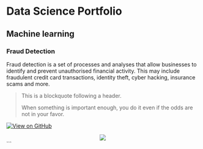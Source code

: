 # Data Science Portfolio


## Machine learning

### Fraud Detection

Fraud detection is a set of processes and analyses that allow businesses to identify and prevent unauthorised financial activity. This may include fraudulent credit card transactions, identity theft, cyber hacking, insurance scams and more.


> This is a blockquote following a header.
>
> When something is important enough, you do it even if the odds are not in your favor.

[![View on GitHub](https://img.shields.io/badge/GitHub-View_on_GitHub-blue?logo=GitHub)](https://github.com/GTPrasad/fraud_detection)

<center><img src="images/fraud_detection.jpg"/></center>
```
